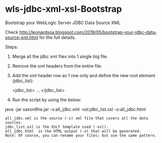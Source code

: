# wls-jdbc-xml-xsl-Bootstrap
Bootstrap your WebLogic Server JDBC Data Source XML




Check http://leonardsoa.blogspot.com/2019/05/bootstrap-your-jdbc-data-source-xml.html  for the full details.

Steps: 
1. Merge all the jdbc xml files into 1 single big file.
2. Remove the xml headers from the entire file.
3. Add the xml header row as 1 row only and define the new root element (jdbc_list):

    <?xml version='1.0' encoding='UTF-8'?>
    <jdbc_list>
    ...
    </jdbc_list>
        

4. Run the script by using the below:

java -jar saxon9he.jar -s:all_jdbc.xml -xsl:jdbc_list.xsl -o:all_jdbc.html


    all_jdbc.xml is the source (-s) xml file that covers all the data sources.
    jdbc_list.xsl is the XSLT template used (-xsl).
    all_jdbc.html  is the HTML output (-o) that will be generated.
    Note: Of course, you can rename your files; but use the same pattern.


